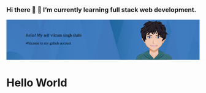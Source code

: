 ### Hi there 👋  🌱 I’m currently learning full stack web development.

![banner-iamge](https://github.com/vikramsinghshahi/vikramsinghshahi/blob/main/assets/media/oie_45L4gXRBjzNy.png)

<h1>Hello World <h1>

